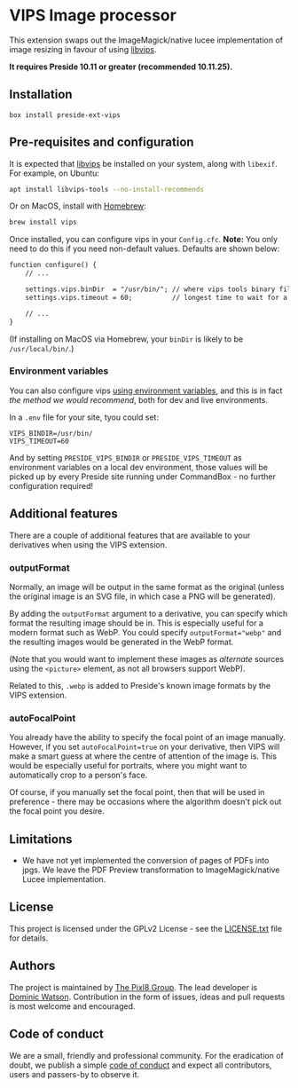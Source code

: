 # VIPS Image processor

This extension swaps out the ImageMagick/native lucee implementation of image resizing in favour of using [libvips](https://libvips.github.io/libvips/).

**It requires Preside 10.11 or greater (recommended 10.11.25).**

## Installation

```
box install preside-ext-vips
```

## Pre-requisites and configuration

It is expected that [libvips](https://libvips.github.io/libvips/) be installed on your system, along with `libexif`. For example, on Ubuntu:

```bash
apt install libvips-tools --no-install-recommends
```

Or on MacOS, install with [Homebrew](https://brew.sh/):

```bash
brew install vips
```

Once installed, you can configure vips in your `Config.cfc`. **Note:** You only need to do this if you need non-default values. Defaults are shown below:

```cfc
function configure() {
	// ...

	settings.vips.binDir  = "/usr/bin/"; // where vips tools binary files are found
	settings.vips.timeout = 60;          // longest time to wait for a VIPs operation to complete

	// ...
}
```

(If installing on MacOS via Homebrew, your `binDir` is likely to be `/usr/local/bin/`.)

### Environment variables

You can also configure vips [using environment variables](https://docs.preside.org/devguides/config.html#injecting-environment-variables), and this is in fact *the method we would recommend*, both for dev and live environments.

In a `.env` file for your site, tyou could set:

```
VIPS_BINDIR=/usr/bin/
VIPS_TIMEOUT=60
```

And by setting `PRESIDE_VIPS_BINDIR` or `PRESIDE_VIPS_TIMEOUT` as environment variables on a local dev environment, those values will be picked up by every Preside site running under CommandBox - no further configuration required!


## Additional features

There are a couple of additional features that are available to your derivatives when using the VIPS extension.

### outputFormat

Normally, an image will be output in the same format as the original (unless the original image is an SVG file, in which case a PNG will be generated).

By adding the `outputFormat` argument to a derivative, you can specify which format the resulting image should be in. This is especially useful for a modern format such as WebP. You could specify `outputFormat="webp"` and the resulting images would be generated in the WebP format.

(Note that you would want to implement these images as _alternate_ sources using the `<picture>` element, as not all browsers support WebP).

Related to this, `.webp` is added to Preside's known image formats by the VIPS extension.

### autoFocalPoint

You already have the ability to specify the focal point of an image manually. However, if you set `autoFocalPoint=true` on your derivative, then VIPS will make a smart guess at where the centre of attention of the image is. This would be especially useful for portraits, where you might want to automatically crop to a person's face.

Of course, if you manually set the focal point, then that will be used in preference - there may be occasions where the algorithm doesn't pick out the focal point you desire.

## Limitations

* We have not yet implemented the conversion of pages of PDFs into jpgs. We leave the PDF Preview transformation to ImageMagick/native Lucee implementation.

## License

This project is licensed under the GPLv2 License - see the [LICENSE.txt](https://github.com/pixl8/preside-ext-vips/blob/stable/LICENSE.txt) file for details.

## Authors

The project is maintained by [The Pixl8 Group](https://www.pixl8.co.uk). The lead developer is [Dominic Watson](https://github.com/DominicWatson). Contribution in the form of issues, ideas and pull requests is most welcome and encouraged.

## Code of conduct

We are a small, friendly and professional community. For the eradication of doubt, we publish a simple [code of conduct](https://github.com/pixl8/preside-ext-vips/blob/stable/CODE_OF_CONDUCT.md) and expect all contributors, users and passers-by to observe it.